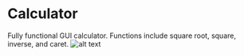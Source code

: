 # Calculator
Fully functional GUI calculator.  Functions include square root, square, inverse, and caret.
![alt text](https://github.com/JustinTracy/Calculator/blob/master/assets/example_image.PNG)
